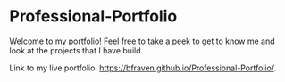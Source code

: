 # Professional-Portfolio
Welcome to my portfolio! Feel free to take a peek to get to know me and look at the projects that I have build.


Link to my live portfolio: https://bfraven.github.io/Professional-Portfolio/.
